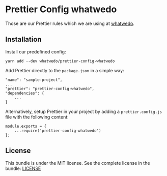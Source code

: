 # Prettier Config whatwedo 

Those are our Prettier rules which we are using at [whatwedo](https://whatwedo.ch).

## Installation

Install our predefined config:

```
yarn add --dev whatwedo/prettier-config-whatwedo
```

Add Prettier directly to the `package.json` in a simple way:

```
"name": "sample-project",
...    
"prettier": "prettier-config-whatwedo",
"dependencies": {
    ...
}
```

Alternatively, setup Prettier in your project by adding a `prettier.config.js` file with the following content:

```
module.exports = {
    ...require('prettier-config-whatwedo')
};
```

## License

This bundle is under the MIT license. See the complete license in the bundle: [LICENSE](LICENSE)
